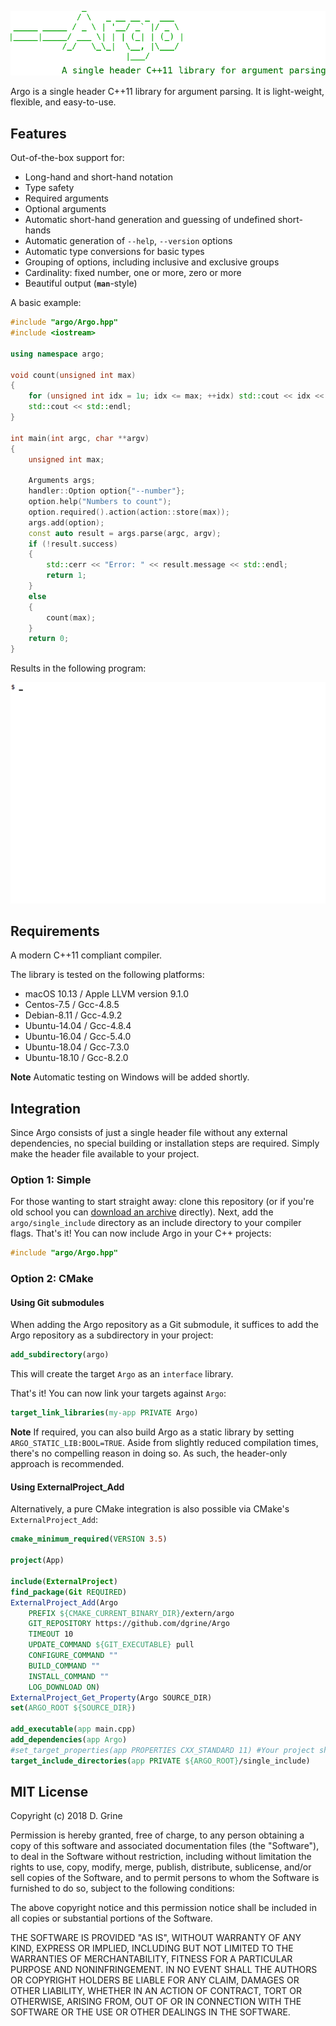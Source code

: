![logo](data/argo.png)

Argo is a single header C++11 library for argument parsing. It is light-weight, flexible, and easy-to-use.

## Features

Out-of-the-box support for:

* Long-hand and short-hand notation
* Type safety
* Required arguments
* Optional arguments
* Automatic short-hand generation and guessing of undefined short-hands
* Automatic generation of `--help`, `--version` options
* Automatic type conversions for basic types
* Grouping of options, including inclusive and exclusive groups
* Cardinality: fixed number, one or more, zero or more
* Beautiful output (__`man`__-style)

A basic example:

```C++
#include "argo/Argo.hpp"
#include <iostream>

using namespace argo;

void count(unsigned int max)
{
    for (unsigned int idx = 1u; idx <= max; ++idx) std::cout << idx << " ";
    std::cout << std::endl;
}

int main(int argc, char **argv)
{
    unsigned int max;
    
    Arguments args;
    handler::Option option{"--number"};
    option.help("Numbers to count");
    option.required().action(action::store(max));
    args.add(option);
    const auto result = args.parse(argc, argv);
    if (!result.success)
    {
        std::cerr << "Error: " << result.message << std::endl;
        return 1;
    }
    else
    {
        count(max);
    }
    return 0;
}
```

Results in the following program:

![logo](data/demo.gif)

## Requirements

A modern C++11 compliant compiler.

The library is tested on the following platforms:

* macOS 10.13 / Apple LLVM version 9.1.0
* Centos-7.5 / Gcc-4.8.5
* Debian-8.11 / Gcc-4.9.2
* Ubuntu-14.04 / Gcc-4.8.4
* Ubuntu-16.04 / Gcc-5.4.0
* Ubuntu-18.04 / Gcc-7.3.0
* Ubuntu-18.10 / Gcc-8.2.0

__Note__ Automatic testing on Windows will be added shortly.

## Integration

Since Argo consists of just a single header file without any external dependencies, no special building or installation steps are required. Simply make the header file available to your project.

### Option 1: Simple

For those wanting to start straight away: clone this repository (or if you're old school you can [download an archive](...) directly). Next, add the `argo/single_include` directory as an include directory to your compiler flags. That's it! You can now include Argo in your C++ projects:

```C++
#include "argo/Argo.hpp"
```

### Option 2: CMake

#### Using Git submodules

When adding the Argo repository as a Git submodule, it suffices to add the Argo repository as a subdirectory in your project:

```CMake
add_subdirectory(argo)
```
This will create the target `Argo` as an `interface` library.

That's it! You can now link your targets against `Argo`:

```CMake
target_link_libraries(my-app PRIVATE Argo)
```

__Note__ If required, you can also build Argo as a static library by setting `ARGO_STATIC_LIB:BOOL=TRUE`. Aside from slightly reduced compilation times, there's no compelling reason in doing so. As such, the header-only approach is recommended.

#### Using ExternalProject_Add

Alternatively, a pure CMake integration is also possible via CMake's `ExternalProject_Add`:

```CMake
cmake_minimum_required(VERSION 3.5)

project(App)

include(ExternalProject)
find_package(Git REQUIRED)
ExternalProject_Add(Argo
    PREFIX ${CMAKE_CURRENT_BINARY_DIR}/extern/argo
    GIT_REPOSITORY https://github.com/dgrine/Argo
    TIMEOUT 10
    UPDATE_COMMAND ${GIT_EXECUTABLE} pull
    CONFIGURE_COMMAND ""
    BUILD_COMMAND ""
    INSTALL_COMMAND ""
    LOG_DOWNLOAD ON)
ExternalProject_Get_Property(Argo SOURCE_DIR)
set(ARGO_ROOT ${SOURCE_DIR})

add_executable(app main.cpp)
add_dependencies(app Argo)
#set_target_properties(app PROPERTIES CXX_STANDARD 11) #Your project should be C++ >= 11
target_include_directories(app PRIVATE ${ARGO_ROOT}/single_include)

```

## MIT License

Copyright (c) 2018 D. Grine

Permission is hereby granted, free of charge, to any person obtaining a copy
of this software and associated documentation files (the "Software"), to deal
in the Software without restriction, including without limitation the rights
to use, copy, modify, merge, publish, distribute, sublicense, and/or sell
copies of the Software, and to permit persons to whom the Software is
furnished to do so, subject to the following conditions:

The above copyright notice and this permission notice shall be included in all
copies or substantial portions of the Software.

THE SOFTWARE IS PROVIDED "AS IS", WITHOUT WARRANTY OF ANY KIND, EXPRESS OR
IMPLIED, INCLUDING BUT NOT LIMITED TO THE WARRANTIES OF MERCHANTABILITY,
FITNESS FOR A PARTICULAR PURPOSE AND NONINFRINGEMENT. IN NO EVENT SHALL THE
AUTHORS OR COPYRIGHT HOLDERS BE LIABLE FOR ANY CLAIM, DAMAGES OR OTHER
LIABILITY, WHETHER IN AN ACTION OF CONTRACT, TORT OR OTHERWISE, ARISING FROM,
OUT OF OR IN CONNECTION WITH THE SOFTWARE OR THE USE OR OTHER DEALINGS IN THE
SOFTWARE.

